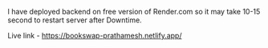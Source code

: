 I have deployed backend on free version of Render.com so it may take 10-15 second to restart server after Downtime.

Live link - https://bookswap-prathamesh.netlify.app/
